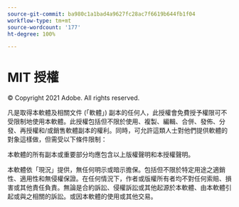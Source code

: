 ```yaml
---
source-git-commit: ba980c1a1bad4a9627fc28ac7f6619b644fb1f04
workflow-type: tm+mt
source-wordcount: '177'
ht-degree: 100%

---
```

# MIT 授權

© Copyright 2021 Adobe. All rights reserved.

凡是取得本軟體及相關文件 (「軟體」) 副本的任何人，此授權會免費授予權限可不受限制地使用本軟體。此授權包括但不限於使用、複製、編輯、合併、發佈、分發、再授權和/或銷售軟體副本的權利。同時，可允許這類人士對他們提供軟體的對象這樣做，但需受以下條件限制：

本軟體的所有副本或重要部分均應包含以上版權聲明和本授權聲明。

本軟體依「現況」提供，無任何明示或暗示擔保。包括但不限於特定用途之適銷性、適用性和無侵權保證。在任何情況下，作者或版權所有者均不對任何索賠、損害或其他責任負責。無論是合約訴訟、侵權訴訟或其他起源於本軟體、由本軟體引起或與之相關的訴訟。或因本軟體的使用或其他交易。
